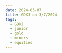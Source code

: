 ```yaml
---
date: 2024-03-07
title: GDXJ on 3/7/2024
tags: 
  - GDXJ
  - junior
  - gold
  - miners
  - equities
---
```

<div class="post">
<snapshot-grid 
    :reports="['2024/03/06/CTA/GDXJ', '2024/03/07/CTA/GDXJ', '2024/03/07/MTP/GDXJ']"
    chart="2024/03/07/Chart/GDXJ"
/>
<p>

</p>
<p>

</p>
</div>
